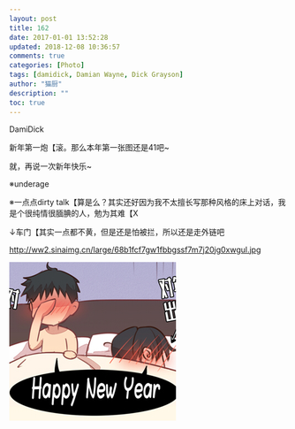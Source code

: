 ```yaml
---
layout: post
title: 162
date: 2017-01-01 13:52:28
updated: 2018-12-08 10:36:57
comments: true
categories: [Photo]
tags: [damidick, Damian Wayne, Dick Grayson]
author: "猫厨"
description: ""
toc: true
---
```


<p>DamiDick</p> 
<p>新年第一炮【滚。那么本年第一张图还是41吧~</p> 
<p>就，再说一次新年快乐~</p> 
<p>※underage</p> 
<p>※一点点dirty talk【算是么？其实还好因为我不太擅长写那种风格的床上对话，我是个很纯情很腼腆的人，勉为其难【X</p> 
<p>↓车门【其实一点都不黄，但是还是怕被拦，所以还是走外链吧</p> 
<p><a rel="nofollow" href="http://ww2.sinaimg.cn/large/68b1fcf7gw1fbbgssf7m7j20jg0xwgul.jpg" target="_blank"  >http://ww2.sinaimg.cn/large/68b1fcf7gw1fbbgssf7m7j20jg0xwgul.jpg</a><br /></p>

![](https://raw.githubusercontent.com/alicewish/meowchain247/master/img_cVZNdzJtQk9JV2ZUUng4b0owcGtQeXYzOWc1bnBCYytHaHgxSnFDRDgxS2xIcE9HK2lDaWFBPT0.jpg)